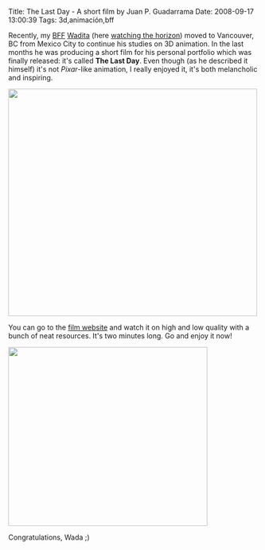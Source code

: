Title: The Last Day - A short film by Juan P. Guadarrama
Date: 2008-09-17 13:00:39
Tags: 3d,animación,bff

Recently, my <a href="http://www.urbandictionary.com/define.php?term=bff">BFF</a> <a href="http://www.wadita.com">Wadita</a> (here <a href="http://www.flickr.com/photos/raquelydavid/2556726909/">watching the horizon</a>) moved to Vancouver, BC from Mexico City to continue his studies on 3D animation. In the last months he was producing a short film for his personal portfolio which was finally released: it's called <strong>The Last Day</strong>. Even though (as he described it himself) it's not <em>Pixar</em>-like animation, I really enjoyed it, it's both melancholic and inspiring.

<a href="http://www.wadita.com/thelastday/index.html" target="_blank"><img class="aligncenter size-full wp-image-640" title="lastday1" src="http://log.damog.net/wp-content/uploads/2008/09/lastday1.jpg" alt="" width="500" height="457" /></a>

You can go to the <a href="http://www.wadita.com/thelastday/index.html" target="_blank">film website</a> and watch it on high and low quality with a bunch of neat resources. It's two minutes long. Go and enjoy it now!

<a href="http://www.wadita.com/thelastday/index.html"><img class="aligncenter size-full wp-image-641" title="lastday2" src="http://log.damog.net/wp-content/uploads/2008/09/lastday2.jpg" alt="" width="400" height="360" /></a>

Congratulations, Wada ;)